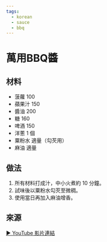 ```yaml
---
tags:
  - korean
  - sauce
  - bbq
---
```


# 萬用BBQ醬

## 材料
- 菠蘿 100
- 蘋果汁 150
- 醬油 200
- 糖 160
- 啤酒 150
- 洋蔥 1 個
- 粟粉水 適量（勾芡用）
- 麻油 適量

## 做法
1. 所有材料打成汁，中小火煮約 10 分鐘。
2. 試味後以粟粉水勾芡至微稠。
3. 使用當日再加入麻油增香。

## 來源
[▶ YouTube 影片連結](https://www.youtube.com/watch?v=Oi1VLXe78Rw&t=500s)
